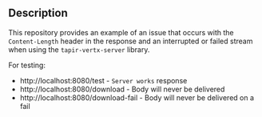 ## Description
This repository provides an example of an issue that occurs with the `Content-Length` header in the response and an interrupted or failed stream when using the `tapir-vertx-server` library.

For testing:
 - http://localhost:8080/test - `Server works` response
 - http://localhost:8080/download - Body will never be delivered
 - http://localhost:8080/download-fail - Body will never be delivered on a fail